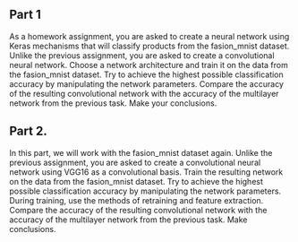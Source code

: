 ## Part 1

As a homework assignment, you are asked to create a neural network using Keras mechanisms that will classify products from the fasion_mnist dataset.
Unlike the previous assignment, you are asked to create a convolutional neural network. Choose a network architecture and train it on the data from the fasion_mnist dataset. Try to achieve the highest possible classification accuracy by manipulating the network parameters. Compare the accuracy of the resulting convolutional network with the accuracy of the multilayer network from the previous task. Make your conclusions.

## Part 2.

In this part, we will work with the fasion_mnist dataset again.
Unlike the previous assignment, you are asked to create a convolutional neural network using VGG16 as a convolutional basis.
Train the resulting network on the data from the fasion_mnist dataset. Try to achieve the highest possible classification accuracy by manipulating the network parameters. During training, use the methods of retraining and feature extraction.
Compare the accuracy of the resulting convolutional network with the accuracy of the multilayer network from the previous task. Make conclusions.
